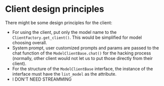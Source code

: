 # Client design principles

There might be some design principles for the client:
- For using the client, put only the model name to the `ClientFactory.get_client()`. This would be simplified for model choosing overall.
- System prompt, user customized prompts and params are passed to the chat function of the `ModelClientBase.chat()` for the hacking process (normally, other client would not let us to put those directly from their client).
- For the structure of the `ModelClientBase` interface, the instance of the interface must have the `list_model` as the attribute.
- I DON'T NEED STREAMMING